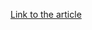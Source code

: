 [Link to the article](https://metabaseq.com/recursos/inside-darkside-the-ransomware-that-attacked-colonial-pipeline)
